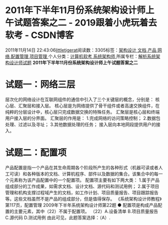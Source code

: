 
# 2011年下半年11月份系统架构设计师上午试题答案之二 - 2019跟着小虎玩着去软考 - CSDN博客

2011年11月14日 22:43:06[littletigerat](https://me.csdn.net/littletigerat)阅读数：3305标签：[架构设计																](https://so.csdn.net/so/search/s.do?q=架构设计&t=blog)[文档																](https://so.csdn.net/so/search/s.do?q=文档&t=blog)[产品																](https://so.csdn.net/so/search/s.do?q=产品&t=blog)[网络																](https://so.csdn.net/so/search/s.do?q=网络&t=blog)[配置管理																](https://so.csdn.net/so/search/s.do?q=配置管理&t=blog)[项目管理																](https://so.csdn.net/so/search/s.do?q=项目管理&t=blog)[
							](https://so.csdn.net/so/search/s.do?q=配置管理&t=blog)[
																					](https://so.csdn.net/so/search/s.do?q=网络&t=blog)个人分类：[计算机软考																](https://blog.csdn.net/littletigerat/article/category/665982)[系统架构师																](https://blog.csdn.net/littletigerat/article/category/863990)[
							](https://blog.csdn.net/littletigerat/article/category/665982)
所属专栏：[解析系统架构设计师试题](https://blog.csdn.net/column/details/system-architect2013.html)
[
																	](https://so.csdn.net/so/search/s.do?q=网络&t=blog)
[
				](https://so.csdn.net/so/search/s.do?q=产品&t=blog)
[
			](https://so.csdn.net/so/search/s.do?q=产品&t=blog)
[
		](https://so.csdn.net/so/search/s.do?q=文档&t=blog)
[
	](https://so.csdn.net/so/search/s.do?q=架构设计&t=blog)
**2011年下半年11月份系统架构设计师上午试题答案之二**
# 试题一：网络三层
层次化的网络设计在互联网组件的通信中引入了三个关键层的概念，分别是：
核心层、汇聚层和接入层。
核心层是为网络提供了骨干组件或者高速交换组件，在纯粹的分层设计中，核心层只完成数据交换的特殊任务。
汇聚层是核心层和终端用户接入层的分界面。
汇聚层的作用是：
1.完成网络的访问策略控制；
2.数据包处理、过滤以及寻址；
3.其他数据处理的任务；
接入层向本地网段提供用户的接入。
# 试题二：配置项
产品配置是指一个产品在其生命周期各个阶段所产生的各种形式（机器可读或者人工可读）和各种版本的文档、计算机程序、部件以及数据的集合。该集合中的每一个元素称为该产品配置中的一个配置项。
配置项主要有如下两大类：
1.属于产品组成部分的工作成果，如需求文档、设计文档、源代码和测试用例；
2.属于项目管理和机构支撑过程域产生的文档，如工作计划、项目质量报告、项目跟踪报告等。这些文档虽然不是产品的组成部分，但是值得保存。
《系统架构设计师教程》第117页，配置管理
2009年下半年系统架构设计师第22题
● 配置项是构成产品配置的主要元素，其中（22）不属于配置项。
（22）A.设备清单
B.项目质量报告
C.源代码
D.测试用例
由此可见，此题答案选择：（A）.

